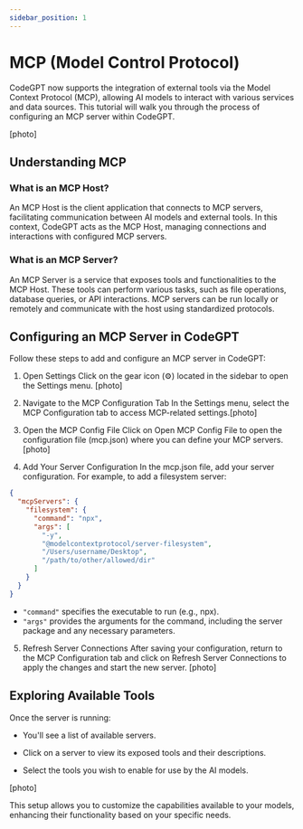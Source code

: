 ```yaml
---
sidebar_position: 1
---
```


# MCP (Model Control Protocol)

CodeGPT now supports the integration of external tools via the Model Context Protocol (MCP), allowing AI models to interact with various services and data sources. This tutorial will walk you through the process of configuring an MCP server within CodeGPT.

[photo]

## Understanding MCP
### What is an MCP Host?
An MCP Host is the client application that connects to MCP servers, facilitating communication between AI models and external tools. In this context, CodeGPT acts as the MCP Host, managing connections and interactions with configured MCP servers.​

### What is an MCP Server?
An MCP Server is a service that exposes tools and functionalities to the MCP Host. These tools can perform various tasks, such as file operations, database queries, or API interactions. MCP servers can be run locally or remotely and communicate with the host using standardized protocols.​

## Configuring an MCP Server in CodeGPT
Follow these steps to add and configure an MCP server in CodeGPT:

1. Open Settings
Click on the gear icon (⚙️) located in the sidebar to open the Settings menu.​
[photo]

2. Navigate to the MCP Configuration Tab
In the Settings menu, select the MCP Configuration tab to access MCP-related settings.​
[photo]

3. Open the MCP Config File
Click on Open MCP Config File to open the configuration file (mcp.json) where you can define your MCP servers.​
[photo]

4. Add Your Server Configuration
In the mcp.json file, add your server configuration. For example, to add a filesystem server:​

```json
{
  "mcpServers": {
    "filesystem": {
      "command": "npx",
      "args": [
        "-y",
        "@modelcontextprotocol/server-filesystem",
        "/Users/username/Desktop",
        "/path/to/other/allowed/dir"
      ]
    }
  }
}
```

- `"command"` specifies the executable to run (e.g., npx).
- `"args"` provides the arguments for the command, including the server package and any necessary parameters.​


5. Refresh Server Connections
After saving your configuration, return to the MCP Configuration tab and click on Refresh Server Connections to apply the changes and start the new server.​
[photo]

## Exploring Available Tools
Once the server is running:​

- You'll see a list of available servers.

- Click on a server to view its exposed tools and their descriptions.

- Select the tools you wish to enable for use by the AI models.​

[photo]

This setup allows you to customize the capabilities available to your models, enhancing their functionality based on your specific needs.